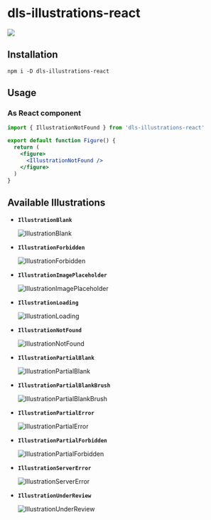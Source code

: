 # dls-illustrations-react

![](https://img.shields.io/npm/v/dls-illustrations-react.svg)

## Installation

```shell
npm i -D dls-illustrations-react
```

## Usage

### As React component

```jsx
import { IllustrationNotFound } from 'dls-illustrations-react'

export default function Figure() {
  return (
    <figure>
      <IllustrationNotFound />
    </figure>
  )
}
```

## Available Illustrations

<!-- assets:start -->
* **`IllustrationBlank`**

  ![IllustrationBlank](https://raw.githubusercontent.com/ecomfe/dls-illustrations/master/raw/blank.svg)

* **`IllustrationForbidden`**

  ![IllustrationForbidden](https://raw.githubusercontent.com/ecomfe/dls-illustrations/master/raw/forbidden.svg)

* **`IllustrationImagePlaceholder`**

  ![IllustrationImagePlaceholder](https://raw.githubusercontent.com/ecomfe/dls-illustrations/master/raw/image-placeholder.svg)

* **`IllustrationLoading`**

  ![IllustrationLoading](https://raw.githubusercontent.com/ecomfe/dls-illustrations/master/raw/loading.svg)

* **`IllustrationNotFound`**

  ![IllustrationNotFound](https://raw.githubusercontent.com/ecomfe/dls-illustrations/master/raw/not-found.svg)

* **`IllustrationPartialBlank`**

  ![IllustrationPartialBlank](https://raw.githubusercontent.com/ecomfe/dls-illustrations/master/raw/partial-blank.svg)

* **`IllustrationPartialBlankBrush`**

  ![IllustrationPartialBlankBrush](https://raw.githubusercontent.com/ecomfe/dls-illustrations/master/raw/partial-blank-brush.svg)

* **`IllustrationPartialError`**

  ![IllustrationPartialError](https://raw.githubusercontent.com/ecomfe/dls-illustrations/master/raw/partial-error.svg)

* **`IllustrationPartialForbidden`**

  ![IllustrationPartialForbidden](https://raw.githubusercontent.com/ecomfe/dls-illustrations/master/raw/partial-forbidden.svg)

* **`IllustrationServerError`**

  ![IllustrationServerError](https://raw.githubusercontent.com/ecomfe/dls-illustrations/master/raw/server-error.svg)

* **`IllustrationUnderReview`**

  ![IllustrationUnderReview](https://raw.githubusercontent.com/ecomfe/dls-illustrations/master/raw/under-review.svg)

<!-- assets:end -->
